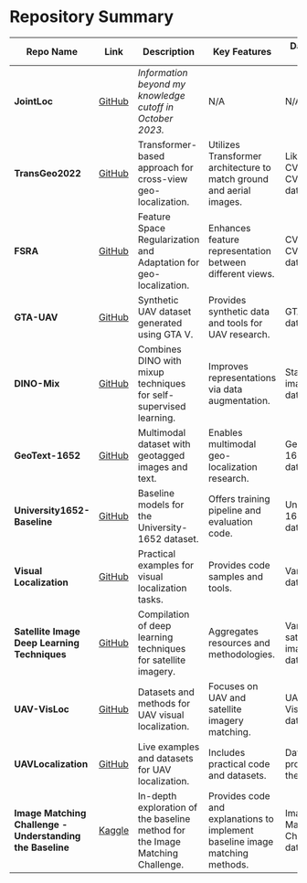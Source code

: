 
# Repository Summary

| Repo Name                                    | Link                                                                                                          | Description                                                     | Key Features                                                 | Datasets Used                   | Video Link                                                            | Application Area                |
|----------------------------------------------|---------------------------------------------------------------------------------------------------------------|-----------------------------------------------------------------|--------------------------------------------------------------|---------------------------------|------------------------------------------------------------------------|---------------------------------|
| **JointLoc**                                 | [GitHub](https://github.com/luoxubo/jointloc?tab=readme-ov-file)                                              | *Information beyond my knowledge cutoff in October 2023.*       | N/A                                                          | N/A                             | N/A                                                                    | N/A                             |
| **TransGeo2022**                             | [GitHub](https://github.com/Jeff-Zilence/TransGeo2022)                                                        | Transformer-based approach for cross-view geo-localization.     | Utilizes Transformer architecture to match ground and aerial images. | Likely CVUSA, CVACT datasets     | [YouTube](https://www.youtube.com/watch?v=hUI9FJWYgPE)                 | Cross-view Geo-localization     |
| **FSRA**                                     | [GitHub](https://github.com/Dmmm1997/FSRA?tab=readme-ov-file)                                                 | Feature Space Regularization and Adaptation for geo-localization. | Enhances feature representation between different views.     | CVUSA, CVACT datasets            | N/A                                                                    | Cross-view Geo-localization     |
| **GTA-UAV**                                  | [GitHub](https://github.com/Yux1angJi/GTA-UAV)                                                                | Synthetic UAV dataset generated using GTA V.                    | Provides synthetic data and tools for UAV research.          | GTA-UAV dataset                  | N/A                                                                    | UAV Applications, Computer Vision |
| **DINO-Mix**                                 | [GitHub](https://github.com/GaoShuang98/DINO-Mix)                                                             | Combines DINO with mixup techniques for self-supervised learning. | Improves representations via data augmentation.              | Standard image datasets          | N/A                                                                    | Self-Supervised Learning        |
| **GeoText-1652**                             | [GitHub](https://github.com/MultimodalGeo/GeoText-1652)                                                       | Multimodal dataset with geotagged images and text.              | Enables multimodal geo-localization research.                | GeoText-1652 dataset             | N/A                                                                    | Multimodal Geo-localization     |
| **University1652-Baseline**                  | [GitHub](https://github.com/layumi/University1652-Baseline)                                                   | Baseline models for the University-1652 dataset.                | Offers training pipeline and evaluation code.                | University-1652 dataset          | N/A                                                                    | Cross-view Geo-localization, UAV Imagery |
| **Visual Localization**                      | [GitHub](https://github.com/TerboucheHacene/visual_localization)                                              | Practical examples for visual localization tasks.               | Provides code samples and tools.                             | Various datasets                 | N/A                                                                    | Visual Localization             |
| **Satellite Image Deep Learning Techniques** | [GitHub](https://github.com/satellite-image-deep-learning/techniques)                                         | Compilation of deep learning techniques for satellite imagery.  | Aggregates resources and methodologies.                      | Various satellite image datasets | N/A                                                                    | Satellite Imagery Analysis      |
| **UAV-VisLoc**                               | [GitHub](https://github.com/IntelliSensing/UAV-VisLoc/tree/main)                                              | Datasets and methods for UAV visual localization.               | Focuses on UAV and satellite imagery matching.               | UAV-VisLoc dataset               | N/A                                                                    | UAV Visual Localization         |
| **UAVLocalization**                          | [GitHub](https://github.com/hmf21/UAVLocalization/tree/main)                                                  | Live examples and datasets for UAV localization.                | Includes practical code and datasets.                        | Datasets provided in the repo    | N/A                                                                    | UAV Localization                |
| **Image Matching Challenge - Understanding the Baseline** | [Kaggle](https://www.kaggle.com/code/asarvazyan/imc-understanding-the-baseline) | In-depth exploration of the baseline method for the Image Matching Challenge. | Provides code and explanations to implement baseline image matching methods. | Image Matching Challenge dataset | N/A | Image Matching, Computer Vision, Visual Localization |
